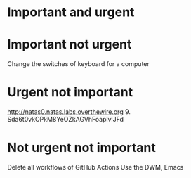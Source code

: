 # Important and urgent
# Important not urgent
Change the switches of keyboard for a computer
# Urgent not important
http://natas0.natas.labs.overthewire.org
9. Sda6t0vkOPkM8YeOZkAGVhFoaplvlJFd
# Not urgent not important
Delete all workflows of GitHub Actions
Use the DWM, Emacs

